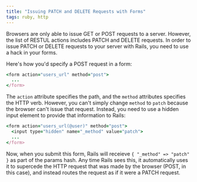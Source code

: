 ```yaml
---
title: "Issuing PATCH and DELETE Requests with Forms"
tags: ruby, http
---
```


Browsers are only able to issue GET or POST requests to a server. However, the list of RESTUL actions includes PATCH and DELETE requests. In order to issue PATCH or DELETE requests to your server with Rails, you need to use a hack in your forms.

Here's how you'd specify a POST request in a form:

```ruby
<form action="users_url" method="post">
  ...
</form>
```
    
The `action` attribute specifies the path, and the `method` attributes specifies the HTTP verb. However, you can't simply change `method` to `patch` because the browser can't issue that request. Instead, you need to use a hidden input element to provide that information to Rails:

```ruby
<form action="users_url(@user)" method="post">
  <input type="hidden" name="_method" value="patch">
  ...
</form>
```

Now, when you submit this form, Rails will receieve `{ "_method" => "patch" }` as part of the params hash. Any time Rails sees this, it automatically uses it to supercede the HTTP request that was made by the browser (POST, in this case), and instead routes the request as if it were a PATCH request.
